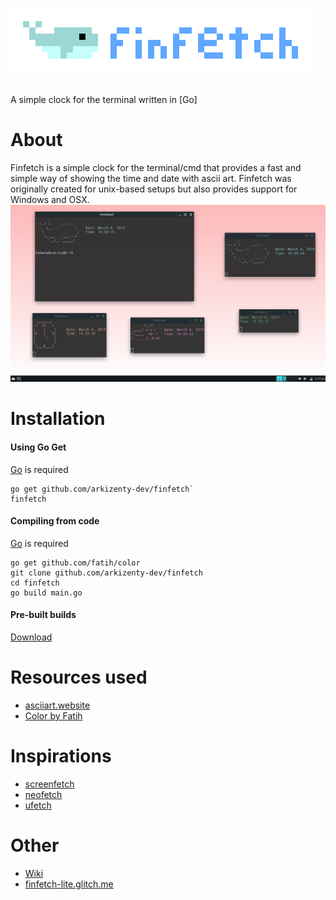 ### ![](https://raw.githubusercontent.com/arkizenty-dev/assets/master/finfetch/finfetch.png)
<br/>
A simple clock for the terminal written in [Go]

# About
Finfetch is a simple clock for the terminal/cmd that provides a fast and simple way of showing the time and date with ascii art. Finfetch was originally created for unix-based setups but also provides support for Windows and OSX.
![](https://raw.githubusercontent.com/arkizenty-dev/assets/master/finfetch/finfetch_2.png)

# Installation
#### Using Go Get
[Go] is required
```
go get github.com/arkizenty-dev/finfetch`
finfetch
```
#### Compiling from code
[Go] is required
```
go get github.com/fatih/color
git clone github.com/arkizenty-dev/finfetch
cd finfetch
go build main.go
```
#### Pre-built builds
[Download](https://github.com/arkizenty-dev/finfetch/releases)

# Resources used
 * [asciiart.website](https://asciiart.website)
 * [Color by Fatih](https://github.com/fatih/color)

# Inspirations
 * [screenfetch](https://github.com/KittyKatt/screenFetch)
 * [neofetch](https://github.com/dylanaraps/neofetch)
 * [ufetch](https://gitlab.com/jschx/ufetch)
 
# Other
 * [Wiki](https://github.com/arkizenty-dev/finfetch/wiki)
 * [finfetch-lite.glitch.me](https://finfetch-lite.glitch.me/)
 
 [Go]: https://golang.org/

<meta content="Finfetch" property="og:title">
<meta content="A simple command line tool used to show time written in Go " property="og:description">
<meta content="Finfetch" property="og:site_name">
<meta content='https://raw.githubusercontent.com/arkizenty-dev/assets/master/finfetch/finfetch.png' property='og:image'>
